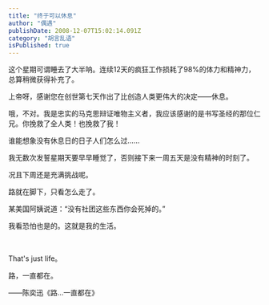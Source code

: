 ```yaml
---
title: "终于可以休息"
author: "偶遇"
publishDate: 2008-12-07T15:02:14.091Z
category: "胡言乱语"
isPublished: true
---
```


<P>这个星期可谓睡去了大半呐。连续12天的疯狂工作损耗了98%的体力和精神力，总算稍微获得补充了。</P>
<P>上帝呀，感谢您在创世第七天作出了比创造人类更伟大的决定——休息。</P>
<P>哦，不对。我是忠实的马克思辩证唯物主义者，我应该感谢的是书写圣经的那位仁兄。你挽救了全人类！也挽救了我！</P>
<P>谁能想象没有休息日的日子人们怎么过......</P>
<P>我无数次发誓星期天要早早睡觉了，否则接下来一周五天是没有精神的时刻了。</P>
<P>况且下周还是充满挑战呢。</P>
<P>路就在脚下，只看怎么走了。</P>
<P>某美国阿姨说道：“没有社团这些东西你会死掉的。”</P>
<P>我看恐怕也是的。这就是我的生活。</P>
<P>&nbsp;</P>
<P>That's just life。</P>
<P>路，一直都在。</P>
<P>——陈奕迅《路...一直都在》</P>